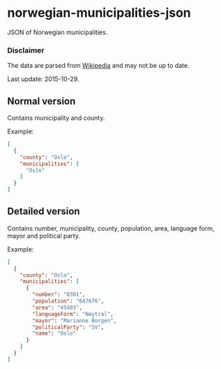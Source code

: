 # norwegian-municipalities-json
JSON of Norwegian municipalities.

### Disclaimer

The data are parsed from [Wikipedia](https://no.wikipedia.org/wiki/Norges_kommuner) and may not be up to date.

Last update: 2015-10-29.

## Normal version
Contains municipality and county.

Example:
```json
[
  {
    "county": "Oslo",
    "municipalities": [
      "Oslo"
    ]
  }
]
```

## Detailed version
Contains number, municipality, county, population, area, language form, mayor and political party.

Example:
```json
[
  {
    "county": "Oslo",
    "municipalities": [
      {
        "number": "0301",
        "population": "647676",
        "area": "45403",
        "languageForm": "Nøytral",
        "mayor": "Marianne Borgen",
        "politicalParty": "SV",
        "name": "Oslo"
      }
    ]
  }
]
```
